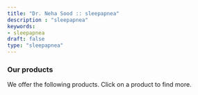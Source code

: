 ```yaml
---
title: "Dr. Neha Sood :: sleepapnea"
description : "sleepapnea" 
keywords:
- sleepapnea
draft: false
type: "sleepapnea"
---
```


### Our products

We offer the following products. Click on a product to find more.